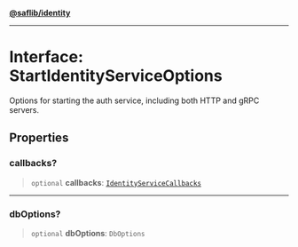 [**@saflib/identity**](../index.md)

---

# Interface: StartIdentityServiceOptions

Options for starting the auth service, including both HTTP and gRPC servers.

## Properties

### callbacks?

> `optional` **callbacks**: [`IdentityServiceCallbacks`](IdentityServiceCallbacks.md)

---

### dbOptions?

> `optional` **dbOptions**: `DbOptions`
